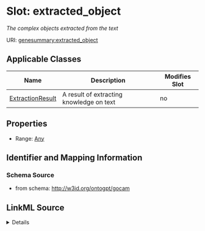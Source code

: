 

# Slot: extracted_object


_The complex objects extracted from the text_



URI: [genesummary:extracted_object](http://w3id.org/ontogpt/genesummary/extracted_object)



<!-- no inheritance hierarchy -->





## Applicable Classes

| Name | Description | Modifies Slot |
| --- | --- | --- |
| [ExtractionResult](ExtractionResult.md) | A result of extracting knowledge on text |  no  |







## Properties

* Range: [Any](Any.md)





## Identifier and Mapping Information







### Schema Source


* from schema: http://w3id.org/ontogpt/gocam




## LinkML Source

<details>
```yaml
name: extracted_object
description: The complex objects extracted from the text
from_schema: http://w3id.org/ontogpt/gocam
rank: 1000
alias: extracted_object
owner: ExtractionResult
domain_of:
- ExtractionResult
range: Any
inlined: true

```
</details>